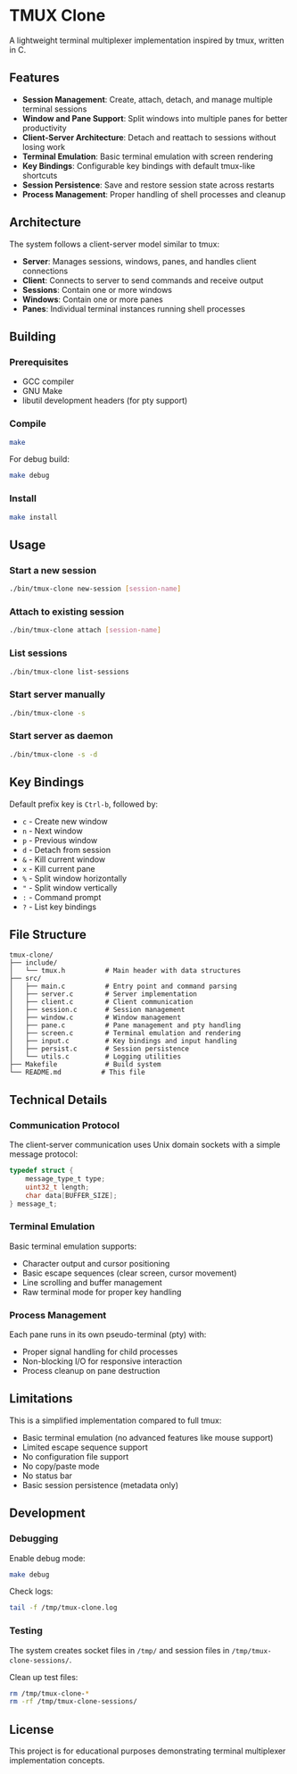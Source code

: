 # TMUX Clone

A lightweight terminal multiplexer implementation inspired by tmux, written in C.

## Features

- **Session Management**: Create, attach, detach, and manage multiple terminal sessions
- **Window and Pane Support**: Split windows into multiple panes for better productivity
- **Client-Server Architecture**: Detach and reattach to sessions without losing work
- **Terminal Emulation**: Basic terminal emulation with screen rendering
- **Key Bindings**: Configurable key bindings with default tmux-like shortcuts
- **Session Persistence**: Save and restore session state across restarts
- **Process Management**: Proper handling of shell processes and cleanup

## Architecture

The system follows a client-server model similar to tmux:

- **Server**: Manages sessions, windows, panes, and handles client connections
- **Client**: Connects to server to send commands and receive output
- **Sessions**: Contain one or more windows
- **Windows**: Contain one or more panes
- **Panes**: Individual terminal instances running shell processes

## Building

### Prerequisites

- GCC compiler
- GNU Make
- libutil development headers (for pty support)

### Compile

```bash
make
```

For debug build:
```bash
make debug
```

### Install

```bash
make install
```

## Usage

### Start a new session
```bash
./bin/tmux-clone new-session [session-name]
```

### Attach to existing session
```bash
./bin/tmux-clone attach [session-name]
```

### List sessions
```bash
./bin/tmux-clone list-sessions
```

### Start server manually
```bash
./bin/tmux-clone -s
```

### Start server as daemon
```bash
./bin/tmux-clone -s -d
```

## Key Bindings

Default prefix key is `Ctrl-b`, followed by:

- `c` - Create new window
- `n` - Next window  
- `p` - Previous window
- `d` - Detach from session
- `&` - Kill current window
- `x` - Kill current pane
- `%` - Split window horizontally
- `"` - Split window vertically
- `:` - Command prompt
- `?` - List key bindings

## File Structure

```
tmux-clone/
├── include/
│   └── tmux.h          # Main header with data structures
├── src/
│   ├── main.c          # Entry point and command parsing
│   ├── server.c        # Server implementation
│   ├── client.c        # Client communication
│   ├── session.c       # Session management
│   ├── window.c        # Window management
│   ├── pane.c          # Pane management and pty handling
│   ├── screen.c        # Terminal emulation and rendering
│   ├── input.c         # Key bindings and input handling
│   ├── persist.c       # Session persistence
│   └── utils.c         # Logging utilities
├── Makefile            # Build system
└── README.md          # This file
```

## Technical Details

### Communication Protocol

The client-server communication uses Unix domain sockets with a simple message protocol:

```c
typedef struct {
    message_type_t type;
    uint32_t length;
    char data[BUFFER_SIZE];
} message_t;
```

### Terminal Emulation

Basic terminal emulation supports:
- Character output and cursor positioning
- Basic escape sequences (clear screen, cursor movement)
- Line scrolling and buffer management
- Raw terminal mode for proper key handling

### Process Management

Each pane runs in its own pseudo-terminal (pty) with:
- Proper signal handling for child processes
- Non-blocking I/O for responsive interaction
- Process cleanup on pane destruction

## Limitations

This is a simplified implementation compared to full tmux:

- Basic terminal emulation (no advanced features like mouse support)
- Limited escape sequence support
- No configuration file support
- No copy/paste mode
- No status bar
- Basic session persistence (metadata only)

## Development

### Debugging

Enable debug mode:
```bash
make debug
```

Check logs:
```bash
tail -f /tmp/tmux-clone.log
```

### Testing

The system creates socket files in `/tmp/` and session files in `/tmp/tmux-clone-sessions/`.

Clean up test files:
```bash
rm /tmp/tmux-clone-*
rm -rf /tmp/tmux-clone-sessions/
```

## License

This project is for educational purposes demonstrating terminal multiplexer implementation concepts.